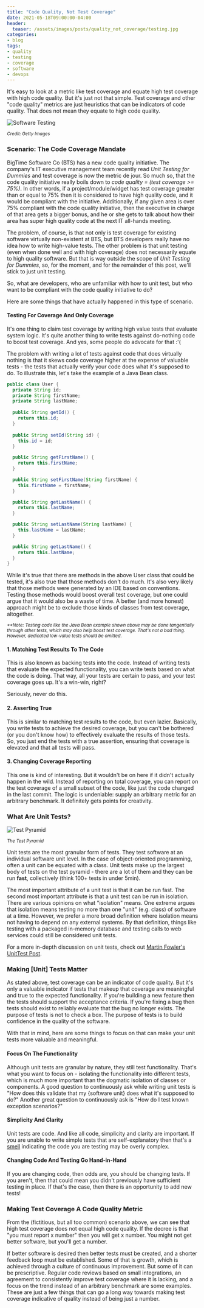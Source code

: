 ```yaml
---
title: "Code Quality, Not Test Coverage"
date: 2021-05-18T09:00:00-04:00
header:
  teaser: /assets/images/posts/quality_not_coverage/testing.jpg
categories:
- blog 
tags:
- quality
- testing
- coverage
- software
- devops
---
```


It's easy to look at a metric like test coverage and equate high test coverage with high code quality. But it's
just not that simple. Test coverage and other "code quality" metrics are just heuristics that can be indicators
of code quality. That does not mean they equate to high code quality. 

![Software Testing](/assets/images/posts/quality_not_coverage/testing.jpg)

_<small>Credit: Getty Images</small>_

### Scenario: The Code Coverage Mandate

BigTime Software Co (BTS) has a new code quality initiative. The company's IT executive management 
team recently read _Unit Testing for Dummies_ and test coverage is now the metric de jour. So much so, that the code
quality initiative really boils down to _code quality = (test coverage >= 75%)_. In other words, if a 
project/module/widget has test coverage greater than or equal to 75% then it is considered to have high quality code, and it would
be compliant with the initiative. Additionally, if any given area is over 75% compliant with the code quality initiative, then
the executive in charge of that area gets a bigger bonus, and he or she gets to talk about how their area has super
high quality code at the next IT all-hands meeting.

The problem, of course, is that not only is test coverage for existing software virtually non-existent at BTS, but BTS developers 
really have no idea how to write high-value tests. The other problem is that unit testing (even
when done well and with high coverage) does not necessarily equate to high quality software. But that is way outside the scope of
_Unit Testing for Dummies_, so, for the moment, and for the remainder of this post, we'll stick to just unit testing.

So, what are developers, who are unfamiliar with how to unit test, but who want to be compliant with the code quality 
initiative to do? 

Here are some things that have actually happened in this type of scenario.

#### Testing For Coverage And Only Coverage

It's one thing to claim test coverage by writing high value tests that evaluate system logic. It's quite another thing
to write tests against do-nothing code to boost test coverage. And yes, some people do advocate for that :'(

The problem with writing a lot of tests against code that does virtually nothing is that it skews code coverage higher at
the expense of valuable tests - the tests that actually verify your code does what it's supposed to do. To illustrate this,
let's take the example of a Java Bean class.

```java
public class User {
  private String id;
  private String firstName;
  private String lastName;
  
  public String getId() {
    return this.id;
  }
  
  public String setId(String id) {
    this.id = id;
  }

  public String getFirstName() {
    return this.firstName;
  }

  public String setFirstName(String firstName) {
    this.firstName = firstName;
  }

  public String getLastName() {
    return this.lastName;
  }

  public String setLastName(String lastName) {
    this.lastName = lastName;
  }

  public String getLastName() {
    return this.lastName;
  }
}
```

While it's true that there are methods in the above User class that could be tested, it's also true that those methods
don't do much. It's also very likely that those methods were generated by an IDE based on conventions. Testing
those methods would boost overall test coverage, but one could argue that it would also be a waste of time. A better 
(and more honest) approach might be to exclude those kinds of classes from test coverage, altogether.

_<small>**Note: Testing code like the Java Bean example shown above may be done tangentially through other tests, which
may also help boost test coverage. That's not a bad thing. However, dedicated low-value tests should be omitted.</small>_

#### 1. Matching Test Results To The Code

This is also known as backing tests into the code. Instead of writing tests that evaluate the expected functionality, you can 
write tests based on what the code is doing. That way, all your tests are certain to pass, and your
test coverage goes up. It's a win-win, right?

Seriously, never do this. 

#### 2. Asserting True

This is similar to matching test results to the code, but even lazier. Basically, you write tests to achieve the desired
coverage, but you can't be bothered (or you don't know how) to effectively evaluate the results of those tests. So,
you just end the tests with a true assertion, ensuring that coverage is elevated and that all tests will pass.

#### 3. Changing Coverage Reporting

This one is kind of interesting. But it wouldn't be on here if it didn't actually happen in the wild. Instead of
reporting on total coverage, you can report on the test coverage of a small subset of the code, like just the code 
changed in the last commit. The logic is undeniable: supply an arbitrary metric for an arbitrary benchmark. It 
definitely gets points for creativity.

### What Are Unit Tests?

![Test Pyramid](/assets/images/posts/quality_not_coverage/testPyramid.jpg)

_<small>The Test Pyramid</small>_

Unit tests are the most granular form of tests. They test software at an individual software unit level. In the case
of object-oriented programming, often a unit can be equated with a class. Unit tests make up the largest body of tests
on the test pyramid - there are a lot of them and they can be run **fast**, collectively (think 100+ tests in under 5min).

The most important attribute of a unit test is that it can be run fast. 
The second most important attribute is that a unit test can be run in isolation. There are various opinions on what "isolation" means. One extreme argues that isolation
means testing no more than one "unit" (e.g. class) of software at a time. However, we prefer a more broad definition where isolation 
means not having to depend on any external systems. By that definition, things like testing with a packaged in-memory database
and testing calls to web services could still be considered unit tests.

For a more in-depth discussion on unit tests, check out [Martin Fowler's UnitTest Post](https://martinfowler.com/bliki/UnitTest.html).

### Making [Unit] Tests Matter

As stated above, test coverage can be an indicator of code quality. But it's only a valuable indicator if tests that 
makeup that coverage are meaningful and true to the expected functionality. If you're building a new feature then the tests
should support the acceptance criteria. If you're fixing a bug then tests should exist to reliably evaluate that the bug
no longer exists. The purpose of tests is not to check a box. The purpose of tests is to build confidence in the quality
of the software.

With that in mind, here are some things to focus on that can make your unit tests more valuable and meaningful.

#### Focus On The Functionality

Although unit tests are granular by nature, they still test functionality. That's what you want to focus on - isolating the 
functionality into different tests, which is much more important than the dogmatic isolation of classes or components. A
good question to continuously ask while writing unit tests is "How does this validate that my {software unit} does what it's supposed to do?"
Another great question to continuously ask is "How do I test known exception scenarios?"

#### Simplicity And Clarity

Unit tests are code. And like all code, simplicity and clarity are important. If you are unable to write simple tests that 
are self-explanatory then that's a [smell](https://martinfowler.com/bliki/CodeSmell.html) indicating the code you are testing may be overly complex.

#### Changing Code And Testing Go Hand-in-Hand

If you are changing code, then odds are, you should be changing tests. If you aren't, then that could mean you didn't 
previously have sufficient testing in place. If that's the case, then there is an opportunity to add new tests!

### Making Test Coverage A Code Quality Metric

From the (fictitious, but all too common) scenario above, we can see that high test coverage does not equal high code
quality. If the decree is that "you must report x number" then you will get x number. You might not get better software, 
but you'll get a number.

If better software is desired then better tests must be created, and a shorter feedback loop must be established. Some
of that is growth, which is achieved through a culture of continuous improvement. But some of it can be prescriptive. 
Regular code reviews based on small integrations, an agreement to consistently improve test coverage where it is lacking,
and a focus on the trend instead of an arbitrary benchmark are some examples. These are just a few things that can 
go a long way towards making test coverage indicative of quality instead of being just a number.